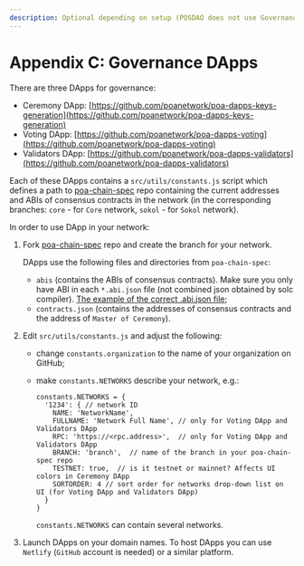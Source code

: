 ```yaml
---
description: Optional depending on setup (POSDAO does not use Governance DApps)
---
```


# Appendix C: Governance DApps

There are three DApps for governance:

* Ceremony DApp: [https://github.com/poanetwork/poa-dapps-keys-generation](https://github.com/poanetwork/poa-dapps-keys-generation)
* Voting DApp: [https://github.com/poanetwork/poa-dapps-voting](https://github.com/poanetwork/poa-dapps-voting)
* Validators DApp: [https://github.com/poanetwork/poa-dapps-validators](https://github.com/poanetwork/poa-dapps-validators)

Each of these DApps contains a `src/utils/constants.js` script which defines a path to [poa-chain-spec](https://github.com/poanetwork/poa-chain-spec) repo containing the current addresses and ABIs of consensus contracts in the network \(in the corresponding branches: `core` - for `Core` network, `sokol` - for `Sokol` network\).

In order to use DApp in your network:

1. Fork [poa-chain-spec](https://github.com/poanetwork/poa-chain-spec) repo and create the branch for your network.

   DApps use the following files and directories from `poa-chain-spec`:

   * `abis` \(contains the ABIs of consensus contracts\). Make sure you only have ABI in each `*.abi.json` file \(not combined json obtained by solc compiler\). [The example of the correct .abi.json file](https://github.com/poanetwork/poa-chain-spec/blob/1240457278bbb7157717b642dc0901084c829499/abis/BallotsStorage.abi.json);
   * `contracts.json` \(contains the addresses of consensus contracts and the address of `Master of Ceremony`\).

2. Edit `src/utils/constants.js` and adjust the following:
   * change `constants.organization` to the name of your organization on GitHub;
   * make `constants.NETWORKS` describe your network, e.g.:

     ```text
     constants.NETWORKS = {
       '1234': { // network ID
         NAME: 'NetworkName',
         FULLNAME: 'Network Full Name', // only for Voting DApp and Validators DApp
         RPC: 'https://<rpc.address>',  // only for Voting DApp and Validators DApp
         BRANCH: 'branch',  // name of the branch in your poa-chain-spec repo
         TESTNET: true,  // is it testnet or mainnet? Affects UI colors in Ceremony DApp
         SORTORDER: 4 // sort order for networks drop-down list on UI (for Voting DApp and Validators DApp)
       }
     }
     ```

     `constants.NETWORKS` can contain several networks.
3. Launch DApps on your domain names. To host DApps you can use `Netlify` \(`GitHub` account is needed\) or a similar platform.

